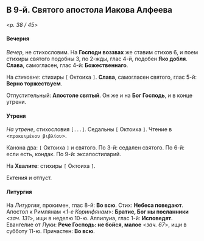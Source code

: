 
## В 9-й. Святого апостола Иакова Алфеева

<*p. 38 / 45*>

#### Вечерня

*Вечер*, не стихословим. На **Господи воззвах** же ставим стихов 6, и поем стихиры святого подобны 3, 
по 2-жды, глас 4-й, подобен **Яко добля**. **Слава**, самогласен, глас 4-й: **Божественнаго**.

На *стиховне*: стихиры `[` Октоиха `]`. **Слава**, самогласен святого, глас 5-й: **Верно торжествуем**.

Отпустительный: **Апостоле святый**. 
Он же и на **Бог Господь**, и в конце утрени. 

#### Утреня

*На утрене*, стихословия `[...]`. Седальны `[` Октоиха `]`. Чтение в <`προκειμένου βιβλίου`>.    

Канона два: `[` Октоиха `]` и святого. 
По 3-й: седален святого. 
По 6-й: если есть, кондак. 
По 9-й: эксапостиларий.   

На **Хвалите**: стихиры `[` Октоиха `]`. 

Ектения и отпуст.    

#### Литургия 

На *Литургии*, прокимен, глас 8-й: **Во всю**. Стих: **Небеса поведают**. 
Апостол к Римлянам <*1-е Коринфянам*>: **Братие, Бог ны посланники** <*зач. 131*>, ищи в неделю 10-ю. 
Аллилуиа, глас 1-й: **Исповедят**. 
Евангелие от Луки: **Рече Господь: не бойся, малое** <*зач. 67*>, ищи в субботу 11-ю.
Причастен: **Во всю**.

